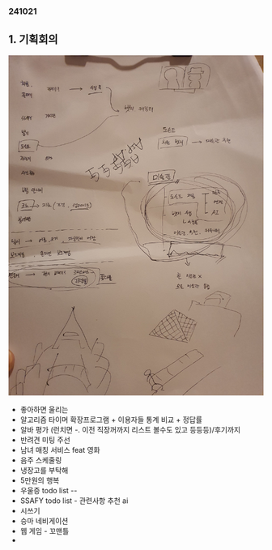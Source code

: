 ### 241021

## 1. 기획회의

![alt text](0.jpg)

- 좋아하면 울리는
- 알고리즘 타이머 확장프로그램 + 이용자들 통계 비교 + 정답률
- 알바 평가 (런치면 -. 이전 직장꺼까지 리스트 볼수도 있고 등등등)/후기까지
- 반려견 미팅 주선
- 남녀 매칭 서비스 feat 영화
- 음주 스케줄링
- 냉장고를 부탁해
- 5만원의 행복
- 우울증 todo list --
- SSAFY todo list - 관련사항 추천 ai
- 시쓰기
- 승마 네비게이션
- 웹 게임 - 꼬맨틀
-
